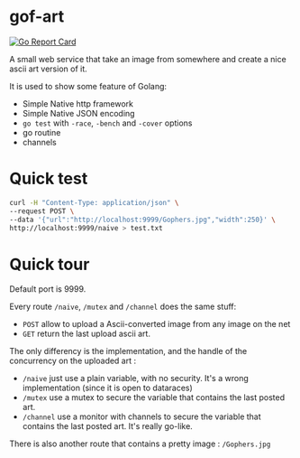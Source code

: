
# gof-art
[![Go Report Card](https://goreportcard.com/badge/github.com/Ezian/gof-art)](https://goreportcard.com/report/github.com/Ezian/gof-art)

A small web service that take an image from somewhere and create a nice ascii art version of it.

It is used to show some feature of Golang:

* Simple Native http framework
* Simple Native JSON encoding
* `go test` with `-race`, `-bench` and `-cover` options
* go routine
* channels

# Quick test

```bash
curl -H "Content-Type: application/json" \
--request POST \
--data '{"url":"http://localhost:9999/Gophers.jpg","width":250}' \
http://localhost:9999/naive > test.txt
```

# Quick tour

Default port is 9999.

Every route `/naive`, `/mutex` and `/channel` does the same stuff:

* `POST` allow to upload a Ascii-converted image from any image on the net
* `GET` return the last upload ascii art.

The only differency is the implementation, and the handle of the concurrency on the uploaded art :

* `/naive`  just use a plain variable, with no security. It's a wrong implementation (since it is open to dataraces)
* `/mutex`  use a mutex to secure the variable that contains the last posted art.
* `/channel` use a monitor with channels to secure the variable that contains the last posted art. It's really go-like.

There is also another route that contains a pretty image : `/Gophers.jpg`
